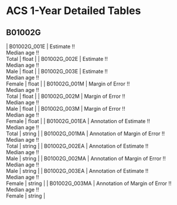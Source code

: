 # ACS 1-Year Detailed Tables

## B01002G

| B01002G_001E | Estimate !!<br>Median age !!<br>Total | float |
| B01002G_002E | Estimate !!<br>Median age !!<br>Male | float |
| B01002G_003E | Estimate !!<br>Median age !!<br>Female | float |
| B01002G_001M | Margin of Error !!<br>Median age !!<br>Total | float |
| B01002G_002M | Margin of Error !!<br>Median age !!<br>Male | float |
| B01002G_003M | Margin of Error !!<br>Median age !!<br>Female | float |
| B01002G_001EA | Annotation of Estimate !!<br>Median age !!<br>Total | string |
| B01002G_001MA | Annotation of Margin of Error !!<br>Median age !!<br>Total | string |
| B01002G_002EA | Annotation of Estimate !!<br>Median age !!<br>Male | string |
| B01002G_002MA | Annotation of Margin of Error !!<br>Median age !!<br>Male | string |
| B01002G_003EA | Annotation of Estimate !!<br>Median age !!<br>Female | string |
| B01002G_003MA | Annotation of Margin of Error !!<br>Median age !!<br>Female | string |

